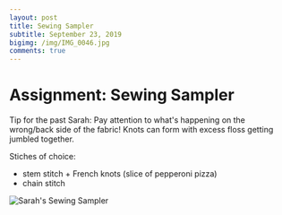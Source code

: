 ```yaml
---
layout: post
title: Sewing Sampler
subtitle: September 23, 2019
bigimg: /img/IMG_0046.jpg
comments: true
---
```


# Assignment: Sewing Sampler

Tip for the past Sarah: Pay attention to what's happening on the wrong/back side of the fabric! Knots can form with excess floss getting jumbled together.

Stiches of choice:
* stem stitch + French knots (slice of pepperoni pizza)
* chain stitch

![Sarah's Sewing Sampler](https://ephsarah.github.io/img/sampler.jpeg)
